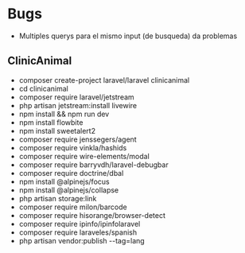 # Bugs

- Multiples querys para el mismo input (de busqueda) da problemas

## ClinicAnimal

- composer create-project laravel/laravel clinicanimal
- cd clinicanimal
- composer require laravel/jetstream
- php artisan jetstream:install livewire
- npm install && npm run dev
- npm install flowbite
- npm install sweetalert2
- composer require jenssegers/agent
- composer require vinkla/hashids
- composer require wire-elements/modal
- composer require barryvdh/laravel-debugbar
- composer require doctrine/dbal
- npm install @alpinejs/focus
- npm install @alpinejs/collapse
- php artisan storage:link
- composer require milon/barcode
- composer require hisorange/browser-detect
- composer require ipinfo/ipinfolaravel
- composer require laraveles/spanish
- php artisan vendor:publish --tag=lang